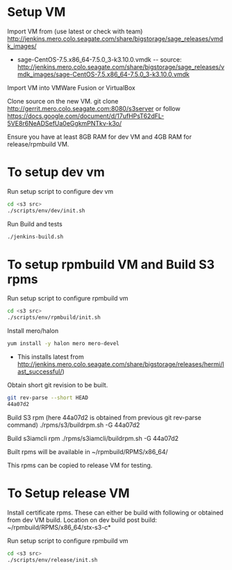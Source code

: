 # Setup VM
Import VM from (use latest or check with team)
http://jenkins.mero.colo.seagate.com/share/bigstorage/sage_releases/vmdk_images/

- sage-CentOS-7.5.x86_64-7.5.0_3-k3.10.0.vmdk
-- source:
http://jenkins.mero.colo.seagate.com/share/bigstorage/sage_releases/vmdk_images/sage-CentOS-7.5.x86_64-7.5.0_3-k3.10.0.vmdk

Import VM into VMWare Fusion or VirtualBox

Clone source on the new VM.
  git clone http://gerrit.mero.colo.seagate.com:8080/s3server
or follow
https://docs.google.com/document/d/17ufHPsT62dFL-5VE8r6NeADSefUa0eGgkmPNTkv-k3o/

Ensure you have at least 8GB RAM for dev VM and 4GB RAM for release/rpmbuild VM.

# To setup dev vm
Run setup script to configure dev vm
```sh
cd <s3 src>
./scripts/env/dev/init.sh
```

Run Build and tests
```sh
./jenkins-build.sh
```

# To setup rpmbuild VM and Build S3 rpms
Run setup script to configure rpmbuild vm
```sh
cd <s3 src>
./scripts/env/rpmbuild/init.sh
```

Install mero/halon
```sh
yum install -y halon mero mero-devel
```
* This installs latest from http://jenkins.mero.colo.seagate.com/share/bigstorage/releases/hermi/last_successful/)

Obtain short git revision to be built.
```sh
git rev-parse --short HEAD
44a07d2
```

Build S3 rpm (here 44a07d2 is obtained from previous git rev-parse command)
./rpms/s3/buildrpm.sh -G 44a07d2

Build s3iamcli rpm
./rpms/s3iamcli/buildrpm.sh -G 44a07d2

Built rpms will be available in ~/rpmbuild/RPMS/x86_64/

This rpms can be copied to release VM for testing.

# To Setup release VM
Install certificate rpms. These can either be build with following or obtained
from dev VM build.
Location on dev build post build: ~/rpmbuild/RPMS/x86_64/stx-s3-c*


Run setup script to configure rpmbuild vm
```sh
cd <s3 src>
./scripts/env/release/init.sh
```
